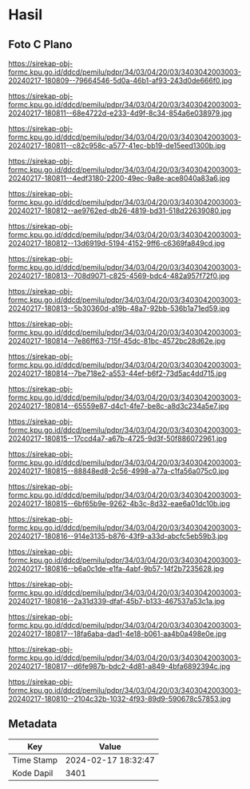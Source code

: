 # Hasil

## Foto C Plano

https://sirekap-obj-formc.kpu.go.id/ddcd/pemilu/pdpr/34/03/04/20/03/3403042003003-20240217-180809--79664546-5d0a-46b1-af93-243d0de666f0.jpg

https://sirekap-obj-formc.kpu.go.id/ddcd/pemilu/pdpr/34/03/04/20/03/3403042003003-20240217-180811--68e4722d-e233-4d9f-8c34-854a6e038979.jpg

https://sirekap-obj-formc.kpu.go.id/ddcd/pemilu/pdpr/34/03/04/20/03/3403042003003-20240217-180811--c82c958c-a577-41ec-bb19-de15eed1300b.jpg

https://sirekap-obj-formc.kpu.go.id/ddcd/pemilu/pdpr/34/03/04/20/03/3403042003003-20240217-180811--4edf3180-2200-49ec-9a8e-ace8040a83a6.jpg

https://sirekap-obj-formc.kpu.go.id/ddcd/pemilu/pdpr/34/03/04/20/03/3403042003003-20240217-180812--ae9762ed-db26-4819-bd31-518d22639080.jpg

https://sirekap-obj-formc.kpu.go.id/ddcd/pemilu/pdpr/34/03/04/20/03/3403042003003-20240217-180812--13d6919d-5194-4152-9ff6-c6369fa849cd.jpg

https://sirekap-obj-formc.kpu.go.id/ddcd/pemilu/pdpr/34/03/04/20/03/3403042003003-20240217-180813--708d9071-c825-4569-bdc4-482a957f72f0.jpg

https://sirekap-obj-formc.kpu.go.id/ddcd/pemilu/pdpr/34/03/04/20/03/3403042003003-20240217-180813--5b30360d-a19b-48a7-92bb-536b1a71ed59.jpg

https://sirekap-obj-formc.kpu.go.id/ddcd/pemilu/pdpr/34/03/04/20/03/3403042003003-20240217-180814--7e86ff63-715f-45dc-81bc-4572bc28d62e.jpg

https://sirekap-obj-formc.kpu.go.id/ddcd/pemilu/pdpr/34/03/04/20/03/3403042003003-20240217-180814--7be718e2-a553-44ef-b6f2-73d5ac4dd715.jpg

https://sirekap-obj-formc.kpu.go.id/ddcd/pemilu/pdpr/34/03/04/20/03/3403042003003-20240217-180814--65559e87-d4c1-4fe7-be8c-a8d3c234a5e7.jpg

https://sirekap-obj-formc.kpu.go.id/ddcd/pemilu/pdpr/34/03/04/20/03/3403042003003-20240217-180815--17ccd4a7-a67b-4725-9d3f-50f886072961.jpg

https://sirekap-obj-formc.kpu.go.id/ddcd/pemilu/pdpr/34/03/04/20/03/3403042003003-20240217-180815--88848ed8-2c56-4998-a77a-c1fa56a075c0.jpg

https://sirekap-obj-formc.kpu.go.id/ddcd/pemilu/pdpr/34/03/04/20/03/3403042003003-20240217-180815--6bf65b9e-9262-4b3c-8d32-eae6a01dc10b.jpg

https://sirekap-obj-formc.kpu.go.id/ddcd/pemilu/pdpr/34/03/04/20/03/3403042003003-20240217-180816--914e3135-b876-43f9-a33d-abcfc5eb59b3.jpg

https://sirekap-obj-formc.kpu.go.id/ddcd/pemilu/pdpr/34/03/04/20/03/3403042003003-20240217-180816--b6a0c1de-e1fa-4abf-9b57-14f2b7235628.jpg

https://sirekap-obj-formc.kpu.go.id/ddcd/pemilu/pdpr/34/03/04/20/03/3403042003003-20240217-180816--2a31d339-dfaf-45b7-b133-467537a53c1a.jpg

https://sirekap-obj-formc.kpu.go.id/ddcd/pemilu/pdpr/34/03/04/20/03/3403042003003-20240217-180817--18fa6aba-dad1-4e18-b061-aa4b0a498e0e.jpg

https://sirekap-obj-formc.kpu.go.id/ddcd/pemilu/pdpr/34/03/04/20/03/3403042003003-20240217-180817--d6fe987b-bdc2-4d81-a849-4bfa6892394c.jpg

https://sirekap-obj-formc.kpu.go.id/ddcd/pemilu/pdpr/34/03/04/20/03/3403042003003-20240217-180810--2104c32b-1032-4f93-89d9-590678c57853.jpg


## Metadata

| Key        | Value               |
| ---------- | ------------------- |
| Time Stamp | 2024-02-17 18:32:47 |
| Kode Dapil | 3401                |



